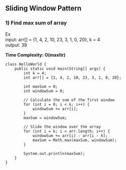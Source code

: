 
## Sliding Window Pattern

### 1) Find max sum of array<br>
Ex<br>
input: arr[] = {1, 4, 2, 10, 23, 3, 1, 0, 20}, k = 4<br>
output: 39<br>

 <b>Time Complexity: O(maxItr)</b>

```
class HelloWorld {
    public static void main(String[] args) {
        int k = 4;
        int arr[] = {1, 4, 2, 10, 23, 3, 1, 0, 20};
        
        int maxSum = 0;
        int windowSum = 0;
        
        // Calculate the sum of the first window
        for (int i = 0; i < k; i++) {
            windowSum += arr[i];
        }
        maxSum = windowSum;
        
        // Slide the window over the array
        for (int i = k; i < arr.length; i++) {
            windowSum += arr[i] - arr[i - k];
            maxSum = Math.max(maxSum, windowSum);
        }
        
        System.out.println(maxSum);
    }
}
```
